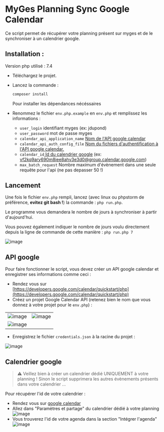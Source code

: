 # MyGes Planning Sync Google Calendar

Ce script permet de récupérer votre planning présent sur myges et de le synchroniser à un calendrier google.

## Installation :

Version php utilisé : 7.4

* Téléchargez le projet.

* Lancez la commande : 
    ```bash
    composer install
    ```
    Pour installer les dépendances nécéssaires
    
* Renommez le fichier `env.php.example` en `env.php` et remplissez les informations :
    * `user_login` identifiant myges (ex: jdupond)
    * `user_password` mot de passe myges
    * `calendar_api_application_name` [Nom de l'API google calendar](#api-google)
    * `calendar_api_auth_config_file` [Nom du fichiers d'authentification à l'API google calendar.](#api-google)
    * `calendar_id`[ Id du calendrier google](#calendrier-google) (ex: vf2kq9ary690m8iee8ahv3e3d0@group.calendar.google.com)
    * `max_batch_request` Nombre maximum d'évènement dans une seule requête pour l'api (ne pas depasser 50 !)
## Lancement
Une fois le fichier `env.php` rempli, lancez (avec linux ou phpstorm de préférence, **evitez git bash !**) la commande : `php run.php`.

Le programme vous demandera le nombre de jours à synchroniser à partir d'aujourd'hui.

Vous pouvez également indiquer le nombre de jours voulu directement depuis la ligne de commande de cette manière : `php run.php 7`

![image](https://i.imgur.com/qojtmG6.png)

## API google

Pour faire fonctionner le script, vous devez créer un API google calendar et enregistrer ses informations comme ceci :

* Rendez vous sur [https://developers.google.com/calendar/quickstart/php](https://developers.google.com/calendar/quickstart/php)
* Créez un projet Google Calendar API (retenez bien le nom que vous donnez à votre projet pour le `env.php`) : 

|   |   |
|---|---|
|![image](https://i.imgur.com/xZkQC03.png) | ![image](https://i.imgur.com/QVQ6vH2.png) |
|![image](https://i.imgur.com/AmHIOfb.png)||

* Enregistrez le fichier `credentials.json` à la racine du projet :

![image](https://i.imgur.com/XxVO6z5.png)


## Calendrier google

>  :warning: Veillez bien à créer un calendrier dédié UNIQUEMENT à votre planning ! Sinon le script supprimera les autres évènements présents dans votre calendrier ...

Pour récupérer l'id de votre calendrier : 
* Rendez vous sur [google calendar](https://calendar.google.com)
* Allez dans "Paramètres et partage" du calendrier dédié à votre planning
![image](https://i.imgur.com/QAZPssf.png)
* Vous trouverez l'id de votre agenda dans la section "Intégrer l'agenda"
![image](https://i.imgur.com/1p0Ra2q.png)
